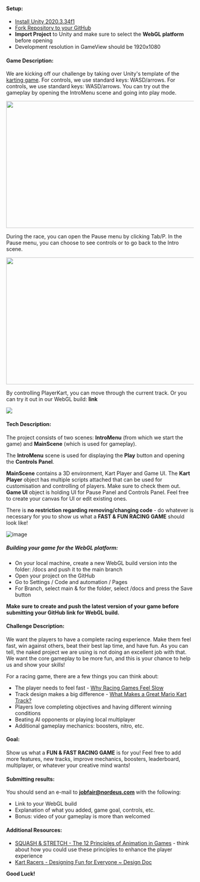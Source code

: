 <h4>Setup:</h4>

- [Install Unity 2020.3.34f1](https://unity3d.com/get-unity/download/archive)
- [Fork Repository to your GitHub](https://assetstore.unity.com/packages/templates/karting-microgame-150956) 
- **Import Project** to Unity and make sure to select the **WebGL platform** before opening 
- Development resolution in GameView should be 1920x1080
 
<h4>Game Description:</h4>

We are kicking off our challenge by taking over Unity's template of the [karting game](https://assetstore.unity.com/packages/templates/karting-microgame-150956). For controls, we use standard keys: WASD/arrows. For controls, we use standard keys: WASD/arrows. You can try out the gameplay by opening the IntroMenu scene and going into play mode.

<img src="https://user-images.githubusercontent.com/18152364/199502978-6441e921-4973-4638-92b9-c55654e6cd04.png" width="600" height="341" />

During the race, you can open the Pause menu by clicking Tab/P. In the Pause menu, you can choose to see controls or to go back to the Intro scene. 

<img src="https://user-images.githubusercontent.com/18152364/199503244-acafb3ce-7040-4552-9efc-25af724b044b.png" width="600" height="341" />

By controlling PlayerKart, you can move through the current track. Or you can try it out in our WebGL build: **link**

![](https://github.com/Nordeus/jobfair22-gamedev-challenge/blob/main/gameplay.gif)

<h4>Tech Description:</h4> 

The project consists of two scenes: **IntroMenu** (from which we start the game) and **MainScene** (which is used for gameplay).

The **IntroMenu** scene is used for displaying the **Play** button and opening the **Controls Panel**. 

**MainScene** contains a 3D environment, Kart Player and Game UI. The **Kart Player** object has multiple scripts attached that can be used for customisation and controlling of players. Make sure to check them out. **Game UI** object is holding UI for Pause Panel and Controls Panel. Feel free to create your canvas for UI or edit existing ones. 

There is **no restriction regarding removing/changing code** - do whatever is necessary for you to show us what a **FAST & FUN RACING GAME** should look like! 

![image](https://user-images.githubusercontent.com/18152364/199521196-a5e84e78-836e-4cd9-9d63-684940962fd2.png)

<h5>Building your game for the WebGL platform:</h5>

- On your local machine, create a new WebGL build version into the folder: /docs and push it to the main branch
- Open your project on the GitHub
- Go to Settings / Code and automation / Pages
- For Branch, select main & for the folder, select /docs and press the Save button

**Make sure to create and push the latest version of your game before submitting your GitHub link for WebGL build.**  

<h4>Challenge Description:</h4> 

We want the players to have a complete racing experience. Make them feel fast, win against others, beat their best lap time, and have fun. As you can tell, the naked project we are using is not doing an excellent job with that. We want the core gameplay to be more fun, and this is your chance to help us and show your skills! 

For a racing game, there are a few things you can think about: 
- The player needs to feel fast - [Why Racing Games Feel Slow](https://www.youtube.com/watch?v=e9OriySqLjQ)
- Track design makes a big difference - [What Makes a Great Mario Kart Track?](https://www.youtube.com/watch?v=0ooVR2ghIpk)
- Players love completing objectives and having different winning conditions
- Beating AI opponents or playing local multiplayer
- Additional gameplay mechanics: boosters, nitro, etc.

<h4>Goal:</h4> 

Show us what a **FUN & FAST RACING GAME** is for you! Feel free to add more features, new tracks, improve mechanics, boosters, leaderboard, multiplayer, or whatever your creative mind wants! 

<h4>Submitting results:</h4> 

You should send an e-mail to **jobfair@nordeus.com** with the following:
- Link to your WebGL build
- Explanation of what you added, game goal, controls, etc.
- Bonus: video of your gameplay is more than welcomed 

<h4>Additional Resources:</h4> 

- [SQUASH & STRETCH - The 12 Principles of Animation in Games](https://www.youtube.com/watch?v=1kFRU_xBZnE&list=PLugegG07di3886WYN6u7v9BeBd0VFG3_J&index=2) - think about how you could use these principles to enhance the player experience
- [Kart Racers - Designing Fun for Everyone ~ Design Doc](https://www.youtube.com/watch?v=P8S176RmRJg)	


**Good Luck!**
